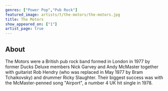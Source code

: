 ```yaml
---
genres: ["Power Pop","Pub Rock"]
featured_image: artists/t/the-motors/the-motors.jpg
title: The Motors
show_appeared_on: ["1"]
artist_page: true
---
```

## About

The Motors were a British pub rock band formed in London in 1977 by former Ducks Deluxe members Nick Garvey and Andy McMaster together with guitarist Rob Hendry (who was replaced in May 1977 by Bram Tchaikovsky) and drummer Ricky Slaughter. Their biggest success was with the McMaster-penned song "Airport", a number 4 UK hit single in 1978.

